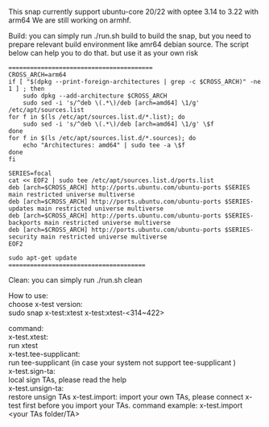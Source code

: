 This snap currently support ubuntu-core 20/22 with optee 3.14 to 3.22 with arm64
We are still working on armhf.

Build:
    you can simply run ./run.sh build to build the snap, but you need to prepare relevant build environment like 
    amr64 debian source. The script below can help you to do that. but use it as your own risk

    ========================================
    CROSS_ARCH=arm64
    if [ "$(dpkg --print-foreign-architectures | grep -c $CROSS_ARCH)" -ne 1 ] ; then
        sudo dpkg --add-architecture $CROSS_ARCH
        sudo sed -i 's/^deb \(.*\)/deb [arch=amd64] \1/g' /etc/apt/sources.list
    for f in $(ls /etc/apt/sources.list.d/*.list); do
        sudo sed -i 's/^deb \(.*\)/deb [arch=amd64] \1/g' \$f
    done
    for f in $(ls /etc/apt/sources.list.d/*.sources); do
        echo "Architectures: amd64" | sudo tee -a \$f
    done
    fi

    SERIES=focal
    cat << EOF2 | sudo tee /etc/apt/sources.list.d/ports.list
    deb [arch=$CROSS_ARCH] http://ports.ubuntu.com/ubuntu-ports $SERIES main restricted universe multiverse
    deb [arch=$CROSS_ARCH] http://ports.ubuntu.com/ubuntu-ports $SERIES-updates main restricted universe multiverse
    deb [arch=$CROSS_ARCH] http://ports.ubuntu.com/ubuntu-ports $SERIES-backports main restricted universe multiverse
    deb [arch=$CROSS_ARCH] http://ports.ubuntu.com/ubuntu-ports $SERIES-security main restricted universe multiverse
    EOF2

    sudo apt-get update
    ======================================

Clean:
    you can simply run ./run.sh clean

How to use:<br />
    choose x-test version:<br />
    sudo snap x-test:xtest x-test:xtest-<314~422><br />

command:<br />
    x-test.xtest:<br />
        run xtest<br />
    x-test.tee-supplicant:<br />
        run tee-supplicant (in case your system not support tee-supplicant )<br />
    x-test.sign-ta:<br />
        local sign TAs, please read the help <br />
    x-test.unsign-ta:<br />
        restore unsign TAs
    x-test.import:
        import your own TAs, please connect x-test first before you import your TAs.
        command example: x-test.import <your TAs folder/TA>
        
